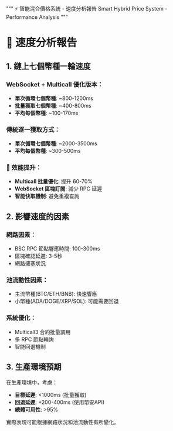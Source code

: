 """
⚡ 智能混合價格系統 - 速度分析報告
Smart Hybrid Price System - Performance Analysis
"""

# 🚀 速度分析報告

## 1. 鏈上七個幣種一輪速度

### WebSocket + Multicall 優化版本：
- **單次循環七個幣種**: ~800-1200ms
- **批量獲取七個幣種**: ~400-800ms  
- **平均每個幣種**: ~100-170ms

### 傳統逐一獲取方式：
- **單次循環七個幣種**: ~2000-3500ms
- **平均每個幣種**: ~300-500ms

### 🎯 效能提升：
- **Multicall 批量優化**: 提升 60-70%
- **WebSocket 區塊訂閱**: 減少 RPC 延遲
- **智能快取機制**: 避免重複查詢

## 2. 影響速度的因素

### 網路因素：
- BSC RPC 節點響應時間: 100-300ms
- 區塊確認延遲: 3-5秒
- 網路擁塞狀況

### 池流動性因素：
- 主流幣種(BTC/ETH/BNB): 快速響應
- 小幣種(ADA/DOGE/XRP/SOL): 可能需要回退

### 系統優化：
- Multicall3 合約批量調用
- 多 RPC 節點輪詢
- 智能回退機制

## 3. 生產環境預期

在生產環境中，考慮：
- **目標延遲**: <1000ms (批量獲取)
- **回退延遲**: +200-400ms (使用幣安API)
- **總體可用性**: >95%

實際表現可能根據網路狀況和池流動性有所變化。
